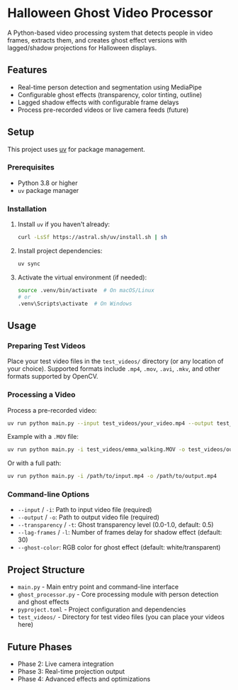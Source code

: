 # Halloween Ghost Video Processor

A Python-based video processing system that detects people in video frames, extracts them, and creates ghost effect versions with lagged/shadow projections for Halloween displays.

## Features

- Real-time person detection and segmentation using MediaPipe
- Configurable ghost effects (transparency, color tinting, outline)
- Lagged shadow effects with configurable frame delays
- Process pre-recorded videos or live camera feeds (future)

## Setup

This project uses [uv](https://github.com/astral-sh/uv) for package management.

### Prerequisites

- Python 3.8 or higher
- `uv` package manager

### Installation

1. Install `uv` if you haven't already:
   ```bash
   curl -LsSf https://astral.sh/uv/install.sh | sh
   ```

2. Install project dependencies:
   ```bash
   uv sync
   ```

3. Activate the virtual environment (if needed):
   ```bash
   source .venv/bin/activate  # On macOS/Linux
   # or
   .venv\Scripts\activate  # On Windows
   ```

## Usage

### Preparing Test Videos

Place your test video files in the `test_videos/` directory (or any location of your choice). Supported formats include `.mp4`, `.mov`, `.avi`, `.mkv`, and other formats supported by OpenCV.

### Processing a Video

Process a pre-recorded video:

```bash
uv run python main.py --input test_videos/your_video.mp4 --output test_videos/output.mp4
```

Example with a `.MOV` file:

```bash
uv run python main.py -i test_videos/emma_walking.MOV -o test_videos/output.mp4
```

Or with a full path:

```bash
uv run python main.py -i /path/to/input.mp4 -o /path/to/output.mp4
```

### Command-line Options

- `--input` / `-i`: Path to input video file (required)
- `--output` / `-o`: Path to output video file (required)
- `--transparency` / `-t`: Ghost transparency level (0.0-1.0, default: 0.5)
- `--lag-frames` / `-l`: Number of frames delay for shadow effect (default: 30)
- `--ghost-color`: RGB color for ghost effect (default: white/transparent)

## Project Structure

- `main.py` - Main entry point and command-line interface
- `ghost_processor.py` - Core processing module with person detection and ghost effects
- `pyproject.toml` - Project configuration and dependencies
- `test_videos/` - Directory for test video files (you can place your videos here)

## Future Phases

- Phase 2: Live camera integration
- Phase 3: Real-time projection output
- Phase 4: Advanced effects and optimizations

